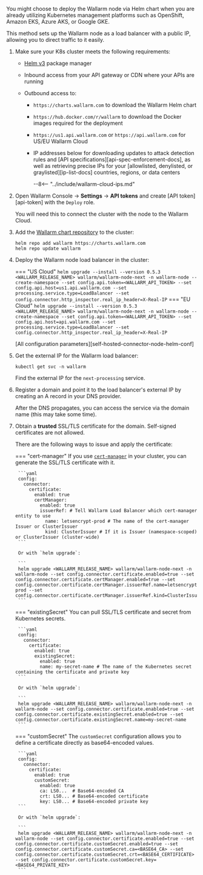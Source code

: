 You might choose to deploy the Wallarm node via Helm chart when you are already utilizing Kubernetes management platforms such as OpenShift, Amazon EKS, Azure AKS, or Google GKE.

This method sets up the Wallarm node as a load balancer with a public IP, allowing you to direct traffic to it easily.

1. Make sure your K8s cluster meets the following requirements:

    * [Helm v3](https://helm.sh/) package manager
    * Inbound access from your API gateway or CDN where your APIs are running
    * Outbound access to:

        * `https://charts.wallarm.com` to download the Wallarm Helm chart
        * `https://hub.docker.com/r/wallarm` to download the Docker images required for the deployment
        * `https://us1.api.wallarm.com` or `https://api.wallarm.com` for US/EU Wallarm Cloud
        * IP addresses below for downloading updates to attack detection rules and [API specifications][api-spec-enforcement-docs], as well as retrieving precise IPs for your [allowlisted, denylisted, or graylisted][ip-list-docs] countries, regions, or data centers

            --8<-- "../include/wallarm-cloud-ips.md"
1. Open Wallarm Console → **Settings** → **API tokens** and create [API token][api-token] with the `Deploy` role.

    You will need this to connect the cluster with the node to the Wallarm Cloud. 
1. Add the [Wallarm chart repository](https://charts.wallarm.com/) to the cluster:
    
    ```
    helm repo add wallarm https://charts.wallarm.com
    helm repo update wallarm
    ```
1. Deploy the Wallarm node load balancer in the cluster:

    === "US Cloud"
        ```
        helm upgrade --install --version 0.5.3 <WALLARM_RELEASE_NAME> wallarm/wallarm-node-next -n wallarm-node --create-namespace --set config.api.token=<WALLARM_API_TOKEN> --set config.api.host=us1.api.wallarm.com --set processing.service.type=LoadBalancer --set config.connector.http_inspector.real_ip_header=X-Real-IP
        ```
    === "EU Cloud"
        ```
        helm upgrade --install --version 0.5.3 <WALLARM_RELEASE_NAME> wallarm/wallarm-node-next -n wallarm-node --create-namespace --set config.api.token=<WALLARM_API_TOKEN> --set config.api.host=api.wallarm.com --set processing.service.type=LoadBalancer --set config.connector.http_inspector.real_ip_header=X-Real-IP
        ```

    [All configuration parameters][self-hosted-connector-node-helm-conf]
1. Get the external IP for the Wallarm load balancer:

    ```
    kubectl get svc -n wallarm
    ```

    Find the external IP for the `next-processing` service.
1. Register a domain and point it to the load balancer's external IP by creating an A record in your DNS provider.

    After the DNS propagates, you can access the service via the domain name (this may take some time).
1. Obtain a **trusted** SSL/TLS certificate for the domain. Self-signed certificates are not allowed.

    There are the following ways to issue and apply the certificate:

    === "cert-manager"
        If you use [`cert-manager`](https://cert-manager.io/) in your cluster, you can generate the SSL/TLS certificate with it.

        ```yaml
        config:
          connector:
            certificate:
              enabled: true
              certManager:
                enabled: true
                issuerRef: # Tell Wallarm Load Balancer which cert-manager entity to use
                  name: letsencrypt-prod # The name of the cert-manager Issuer or ClusterIssuer
                  kind: ClusterIssuer # If it is Issuer (namespace-scoped) or ClusterIssuer (cluster-wide)
        ```

        Or with `helm upgrade`:

        ```
        helm upgrade <WALLARM_RELEASE_NAME> wallarm/wallarm-node-next -n wallarm-node --set config.connector.certificate.enabled=true --set config.connector.certificate.certManager.enabled=true --set config.connector.certificate.certManager.issuerRef.name=letsencrypt-prod --set config.connector.certificate.certManager.issuerRef.kind=ClusterIssuer
        ```
    === "existingSecret"
        You can pull SSL/TLS certificate and secret from Kubernetes secrets.

        ```yaml
        config:
          connector:
            certificate:
              enabled: true
              existingSecret:
                enabled: true
                name: my-secret-name # The name of the Kubernetes secret containing the certificate and private key
        ```

        Or with `helm upgrade`:

        ```
        helm upgrade <WALLARM_RELEASE_NAME> wallarm/wallarm-node-next -n wallarm-node --set config.connector.certificate.enabled=true --set config.connector.certificate.existingSecret.enabled=true --set config.connector.certificate.existingSecret.name=my-secret-name
        ```
    === "customSecret"
        The `customSecret` configuration allows you to define a certificate directly as base64-encoded values.

        ```yaml
        config:
          connector:
            certificate:
              enabled: true
              customSecret:
                enabled: true
                ca: LS0...  # Base64-encoded CA
                crt: LS0... # Base64-encoded certificate
                key: LS0... # Base64-encoded private key
        ```

        Or with `helm upgrade`:

        ```
        helm upgrade <WALLARM_RELEASE_NAME> wallarm/wallarm-node-next -n wallarm-node --set config.connector.certificate.enabled=true --set config.connector.certificate.customSecret.enabled=true --set config.connector.certificate.customSecret.ca=<BASE64_CA> --set config.connector.certificate.customSecret.crt=<BASE64_CERTIFICATE> --set config.connector.certificate.customSecret.key=<BASE64_PRIVATE_KEY>
        ```
